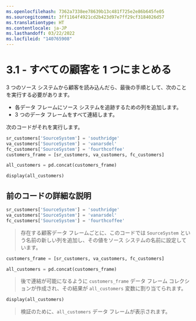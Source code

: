 ```yaml
---
ms.openlocfilehash: 7362a7338ee78639b13c481f725e2e86b645fe05
ms.sourcegitcommit: 3ff1164f4921cd2b423d97e7ff29cf3184026d57
ms.translationtype: HT
ms.contentlocale: ja-JP
ms.lasthandoff: 03/22/2022
ms.locfileid: "140765908"
---
```

# <a name="31---bringing-all-customers-together"></a>3.1 - すべての顧客を 1 つにまとめる

3 つのソース システムから顧客を読み込んだら、最後の手順として、次のことを実行する必要があります。

- 各データ フレームにソース システムを追跡するための列を追加します。
- 3 つのデータ フレームをすべて連結します。

次のコードがそれを実行します。

```python
sr_customers['SourceSystem'] = 'southridge'
va_customers['SourceSystem'] = 'vanarsdel'
fc_customers['SourceSystem'] = 'fourthcoffee'
customers_frame = [sr_customers, va_customers, fc_customers]

all_customers = pd.concat(customers_frame)

display(all_customers)
```

## <a name="detailing-the-code-above"></a>前のコードの詳細な説明

```python
sr_customers['SourceSystem'] = 'southridge'
va_customers['SourceSystem'] = 'vanarsdel'
fc_customers['SourceSystem'] = 'fourthcoffee'
```

> 存在する顧客データ フレームごとに、このコードでは `SourceSystem` という名前の新しい列を追加し、その値をソース システムの名前に設定しています。

```python
customers_frame = [sr_customers, va_customers, fc_customers]

all_customers = pd.concat(customers_frame)
```

> 後で連結が可能になるように `customers_frame` データ フレーム コレクションが作成され、その結果が `all_customers` 変数に割り当てられます。

```python
display(all_customers)
```

> 検証のために、`all_customers` データ フレームが表示されます。